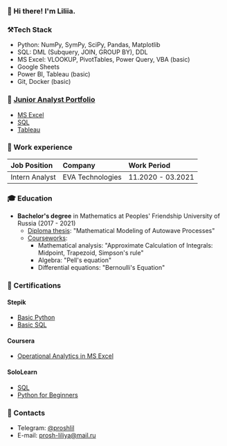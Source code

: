 ### 👋 Hi there! I'm Liliia.

<!---->

### ⚒️Tech Stack
- Python: NumPy, SymPy, SciPy, Pandas, Matplotlib 
- SQL: DML (Subquery, JOIN, GROUP BY), DDL
- MS Excel: VLOOKUP, PivotTables, Power Query, VBA (basic)
- Google Sheets
- Power BI, Tableau (basic)
- Git, Docker (basic)

<!--### 👩🏻‍💻 Projects-->

### 📁 [Junior Analyst Portfolio](https://github.com/Bersefona/technical_tasks)
  
  - [MS Excel](https://github.com/Bersefona/technical_tasks/tree/main/excel)
  - [SQL](https://github.com/Bersefona/technical_tasks/tree/main/sql)
  - [Tableau](https://github.com/Bersefona/technical_tasks/tree/main/tableau)

### 👔 Work experience

| Job Position   | Company           | Work Period        |
|:---------------|:------------------|:-------------------|
| Intern Analyst | EVA Technologies  | 11.2020 - 03.2021  |



### 🎓  Education
- **Bachelor's degree** in Mathematics at Peoples' Friendship University of Russia (2017 - 2021)
  - [Diploma thesis](): "Mathematical Modeling of Autowave Processes"
  - [Courseworks](): 
    - Mathematical analysis: "Approximate Calculation of Integrals: Midpoint, Trapezoid, Simpson's rule"
    - Algebra: "Pell's equation"
    - Differential equations: "Bernoulli's Equation"

### 📜 Certifications

#### Stepik
- [Basic Python](https://stepik.org/cert/1498730)
- [Basic SQL](https://stepik.org/cert/1431666)

#### Coursera
- [Operational Analytics in MS Excel](https://www.coursera.org/account/accomplishments/verify/67J6QUC92ZF6)

#### SoloLearn
- [SQL](https://www.sololearn.com/certificates/course/en/578901/1060/landscape/png)
- [Python for Beginners](https://www.sololearn.com/certificates/course/en/578901/1157/landscape/png)

### 💬 Contacts
- Telegram: [@proshlil](https://t.me/proshlil)
- E-mail: [prosh-liliya@mail.ru](mailto:prosh-liliya@mail.ru)






<!--
**lprosh/lprosh** is a ✨ _special_ ✨ repository because its `README.md` (this file) appears on your GitHub profile.

Here are some ideas to get you started:

- 🔭 I’m currently working on ...
- 🌱 I’m currently learning ...
- 👯 I’m looking to collaborate on ...
- 🤔 I’m looking for help with ...
- 💬 Ask me about ...
- 📫 How to reach me: ...
- 😄 Pronouns: ...
- ⚡ Fun fact: ...
-->
